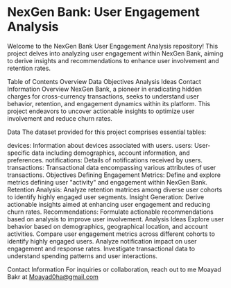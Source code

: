 # NexGen Bank: User Engagement Analysis
Welcome to the NexGen Bank User Engagement Analysis repository! This project delves into analyzing user engagement within NexGen Bank, aiming to derive insights and recommendations to enhance user involvement and retention rates.

Table of Contents
Overview
Data
Objectives
Analysis Ideas
Contact Information
Overview
NexGen Bank, a pioneer in eradicating hidden charges for cross-currency transactions, seeks to understand user behavior, retention, and engagement dynamics within its platform. This project endeavors to uncover actionable insights to optimize user involvement and reduce churn rates.

Data
The dataset provided for this project comprises essential tables:

devices: Information about devices associated with users.
users: User-specific data including demographics, account information, and preferences.
notifications: Details of notifications received by users.
transactions: Transactional data encompassing various attributes of user transactions.
Objectives
Defining Engagement Metrics: Define and explore metrics defining user "activity" and engagement within NexGen Bank.
Retention Analysis: Analyze retention matrices among diverse user cohorts to identify highly engaged user segments.
Insight Generation: Derive actionable insights aimed at enhancing user engagement and reducing churn rates.
Recommendations: Formulate actionable recommendations based on analysis to improve user involvement.
Analysis Ideas
Explore user behavior based on demographics, geographical location, and account activities.
Compare user engagement metrics across different cohorts to identify highly engaged users.
Analyze notification impact on user engagement and response rates.
Investigate transactional data to understand spending patterns and user interactions.

Contact Information
For inquiries or collaboration, reach out to me  Moayad Bakr at Moayad0ha@gmail.com
